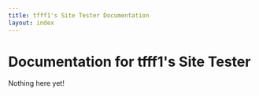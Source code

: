 ```yaml
---
title: tfff1's Site Tester Documentation
layout: index
---
```


# Documentation for tfff1's Site Tester

Nothing here yet!